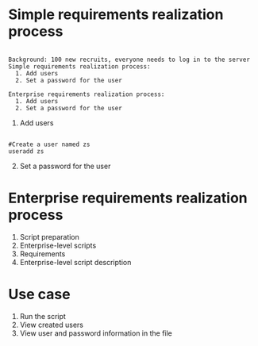 # Simple requirements realization process

```　　　　　　　　 

Background: 100 new recruits, everyone needs to log in to the server
Simple requirements realization process:
  1. Add users
  2. Set a password for the user

Enterprise requirements realization process:
  1. Add users
  2. Set a password for the user
```
1. Add users
```　　　　　　　　 

#Create a user named zs
useradd zs
```


2. Set a password for the user

# Enterprise requirements realization process
1. Script preparation
2. Enterprise-level scripts
3. Requirements
4. Enterprise-level script description

# Use case
1. Run the script
2. View created users
3. View user and password information in the file
